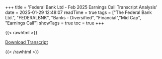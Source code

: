 +++
title = 'Federal Bank Ltd - Feb 2025 Earnings Call Transcript Analysis'
date = 2025-01-29 12:48:07
readTime = true
tags = ["The Federal Bank Ltd.", "FEDERALBNK", "Banks - Diversified", "Financial","Mid Cap", "Earnings Call"]
showTags = true
toc = true
+++



{{< rawhtml >}}

<div class="button-container">    
    <a href="https://www.bseindia.com/stockinfo/AnnPdfOpen.aspx?Pname=67b902aa-4629-48e8-a920-21e4bee2f071.pdf" target="_blank" class="report-button">
      <i class="fas fa-file-pdf"></i> Download Transcript
    </a>
</div>
    
{{< /rawhtml >}}
